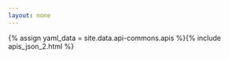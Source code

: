 ```yaml
---
layout: none
---
```

{% assign yaml_data = site.data.api-commons.apis %}{% include apis_json_2.html %}
